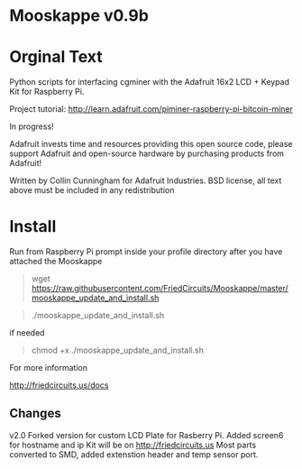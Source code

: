 Mooskappe v0.9b
=======

Orginal Text
===================

Python scripts for interfacing cgminer with the Adafruit 16x2 LCD + Keypad Kit for Raspberry Pi.

Project tutorial: http://learn.adafruit.com/piminer-raspberry-pi-bitcoin-miner

In progress!

Adafruit invests time and resources providing this open source code, please support Adafruit and open-source hardware by purchasing products from Adafruit!

Written by Collin Cunningham for Adafruit Industries. BSD license, all text above must be included in any redistribution

Install
=========
Run from Raspberry Pi prompt inside your profile directory after you have attached the Mooskappe

> wget https://raw.githubusercontent.com/FriedCircuits/Mooskappe/master/mooskappe_update_and_install.sh

>./mooskappe_update_and_install.sh

if needed
> chmod +x ./mooskappe_update_and_install.sh

For more information


http://friedcircuits.us/docs


Changes
-------------

v2.0 
Forked version for custom LCD Plate for Rasberry Pi.
Added screen6 for hostname and ip
Kit will be on http://friedcircuits.us
Most parts converted to SMD, added extenstion header and temp sensor port.